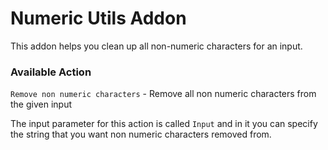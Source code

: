# Numeric Utils Addon

This addon helps you clean up all non-numeric characters for an input.

### Available Action

 `Remove non numeric characters` - Remove all non numeric characters from the given input

The input parameter for this action is called `Input` and in it you can specify the string that you want non numeric characters removed from.

